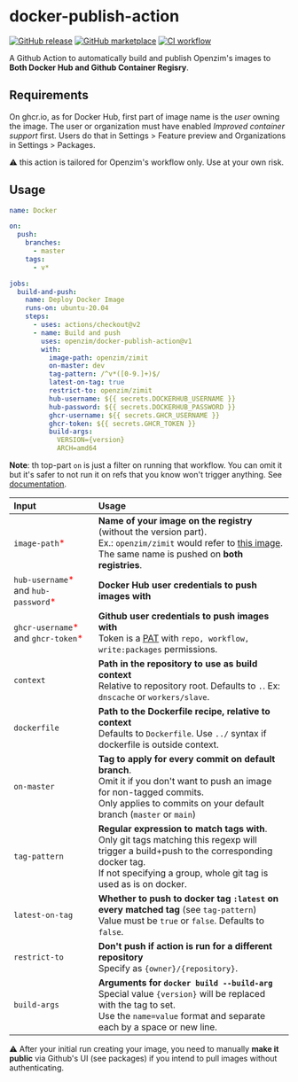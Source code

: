 # docker-publish-action

[![GitHub release](https://img.shields.io/github/release/openzim/docker-publish-action.svg)](https://github.com/openzim/docker-publish-action/releases/latest)
[![GitHub marketplace](https://img.shields.io/badge/marketplace-docker--publish--action-blue?logo=github)](https://github.com/marketplace/actions/openzim-docker-publish-action)
[![CI workflow](https://img.shields.io/github/workflow/status/openzim/docker-publish-action/CI?label=CI&logo=github)](https://github.com/openzim/docker-publish-action/actions?workflow=CI)

A Github Action to automatically build and publish Openzim's images to **Both Docker Hub and Github Container Regisry**.


## Requirements

On ghcr.io, as for Docker Hub, first part of image name is the *user* owning the image. The user or organization must have enabled *Improved container support* first. Users do that in Settings > Feature preview and Organizations in Settings > Packages.

⚠️ this action is tailored for Openzim's workflow only. Use at your own risk.

## Usage


```yaml
name: Docker

on:
  push:
    branches:
      - master
    tags:
      - v*

jobs:
  build-and-push:
    name: Deploy Docker Image
    runs-on: ubuntu-20.04
    steps:
      - uses: actions/checkout@v2
      - name: Build and push
        uses: openzim/docker-publish-action@v1
        with:
          image-path: openzim/zimit
          on-master: dev
          tag-pattern: /^v*([0-9.]+)$/
          latest-on-tag: true
          restrict-to: openzim/zimit
          hub-username: ${{ secrets.DOCKERHUB_USERNAME }}
          hub-password: ${{ secrets.DOCKERHUB_PASSWORD }}
          ghcr-username: ${{ secrets.GHCR_USERNAME }}
          ghcr-token: ${{ secrets.GHCR_TOKEN }}
          build-args:
            VERSION={version}
            ARCH=amd64
```

**Note**: th top-part `on` is just a filter on running that workflow. You can omit it but it's safer to not run it on refs that you know won't trigger anything. See [documentation](https://docs.github.com/en/free-pro-team@latest/actions/reference/workflow-syntax-for-github-actions#on).

| Input | Usage |
| :--- | :--- |
| `image-path`<font color=red>\*</font> | **Name of your image on the registry** (without the version part).<br />Ex.: `openzim/zimit` would refer to [this image](https://hub.docker.com/r/openzim/zimit).<br />The same name is pushed on **both registries**. |
| `hub-username`<font color=red>\*</font> and `hub-password`<font color=red>\*</font> | **Docker Hub user credentials to push images with** |
| `ghcr-username`<font color=red>\*</font> and `ghcr-token`<font color=red>\*</font> | **Github user credentials to push images with**<br />Token is a [PAT](https://github.com/settings/tokens) with `repo, workflow, write:packages` permissions.|
| `context` | **Path in the repository to use as build context**<br />Relative to repository root. Defaults to `.`. Ex: `dnscache` or `workers/slave`. |
| `dockerfile` | **Path to the Dockerfile recipe, relative to context**<br />Defaults to `Dockerfile`. Use `../` syntax if dockerfile is outside context. |
| `on-master` | **Tag to apply for every commit on default branch**.<br />Omit it if you don't want to push an image for non-tagged commits.<br />Only applies to commits on your default branch (`master` or `main`) |
| `tag-pattern` | **Regular expression to match tags with**.<br />Only git tags matching this regexp will trigger a build+push to the corresponding docker tag.<br />If not specifying a group, whole git tag is used as is on docker. |
| `latest-on-tag` | **Whether to push to docker tag `:latest` on every matched tag** (see `tag-pattern`)<br />Value must be `true` or `false`. Defaults to `false`. |
| `restrict-to` | **Don't push if action is run for a different repository**<br />Specify as `{owner}/{repository}`. |
| `build-args` | **Arguments for `docker build --build-arg`**<br />Special value `{version}` will be replaced with the tag to set.<br />Use the `name=value` format and separate each by a space or new line.|


⚠️ After your initial run creating your image, you need to manually **make it public** via Github's UI (see packages) if you intend to pull images without authenticating.
